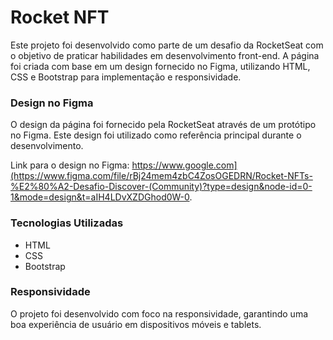 # Rocket NFT
Este projeto foi desenvolvido como parte de um desafio da RocketSeat com o objetivo de praticar habilidades em desenvolvimento front-end. A página foi criada com base em um design fornecido no Figma, utilizando HTML, CSS e Bootstrap para implementação e responsividade.

### Design no Figma
O design da página foi fornecido pela RocketSeat através de um protótipo no Figma. Este design foi utilizado como referência principal durante o desenvolvimento.

Link para o design no Figma: https://www.google.com](https://www.figma.com/file/rBj24mem4zbC4ZosOGEDRN/Rocket-NFTs-%E2%80%A2-Desafio-Discover-(Community)?type=design&node-id=0-1&mode=design&t=aIH4LDvXZDGhod0W-0.

### Tecnologias Utilizadas
- HTML
- CSS
- Bootstrap

### Responsividade
O projeto foi desenvolvido com foco na responsividade, garantindo uma boa experiência de usuário em dispositivos móveis e tablets.

